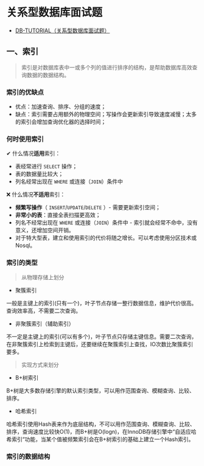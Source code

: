 # 关系型数据库面试题

- [DB-TUTORIAL（关系型数据库面试题）](https://dunwu.github.io/db-tutorial/sql/common/sql-interview.html#%E4%B8%80%E3%80%81%E7%B4%A2%E5%BC%95%E5%92%8C%E7%BA%A6%E6%9D%9F)

## 一、索引

> 索引是对数据库表中一或多个列的值进行排序的结构，是帮助数据库高效查询数据的数据结构。

### 索引的优缺点

- 优点：加速查询、排序、分组的速度；
- 缺点：索引需要占用额外的物理空间；写操作会更新索引导致速度减慢；太多的索引会增加查询优化器的选择时间；

### 何时使用索引

✔ 什么情况**适用**索引：

- 表经常进行 `SELECT` 操作；
- 表的数据量比较大；
- 列名经常出现在 `WHERE` 或连接（`JOIN`）条件中

❌ 什么情况**不适用**索引：

- **频繁写操作**（ `INSERT`/`UPDATE`/`DELETE` ）- 需要更新索引空间；
- **非常小的表**：直接全表扫描更高效；
- 列名不经常出现在 `WHERE` 或连接（`JOIN`）条件中 - 索引就会经常不命中，没有意义，还增加空间开销。
- 对于特大型表，建立和使用索引的代价将随之增长。可以考虑使用分区技术或 Nosql。

### 索引的类型

> 从物理存储上划分

- 聚簇索引

一般是主键上的索引(只有一个)，叶子节点存储一整行数据信息，维护代价很高。查询效率高，不需要二次查询。

- 非聚簇索引（辅助索引）

不一定是主键上的索引(可以有多个)，叶子节点只存储主键信息。需要二次查询，在非聚簇索引上检索到主键后，还要继续在聚簇索引上查找，IO次数比聚簇索引要多。

> 实现方式来划分

- B+树索引

B+树是大多数存储引擎的默认索引类型，可以用作范围查询、模糊查询、比较、排序。

- 哈希索引

哈希索引使用Hash表来作为底层结构，不可以用作范围查询、模糊查询、比较、排序，查询速度比较快O(1)，而B+树是O(logn)，在InnoDB存储引擎中“自适应哈希索引“功能，当某个值被频繁索引会在B+树索引的基础上建立一个Hash索引。

### 索引的数据结构

